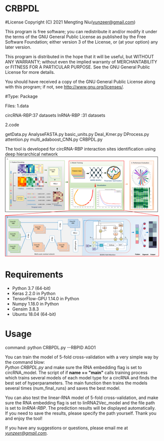# CRBPDL


#License
Copyright (C) 2021 Mengting Niu(yunzeer@gmail.com)

This program is free software; you can redistribute it and/or modify it under the terms of the GNU General Public License as published by the Free Software Foundation; either version 3 of the License, or (at your option) any later version.

This program is distributed in the hope that it will be useful, but WITHOUT ANY WARRANTY; without even the implied warranty of MERCHANTABILITY or FITNESS FOR A PARTICULAR PURPOSE. See the GNU General Public License for more details.

You should have received a copy of the GNU General Public License along with this program; if not, see http://www.gnu.org/licenses/.


#Type: Package

Files: 1.data

circRNA-RBP:37 datasets
lnRNA-RBP :31 datasets

2.code

getData.py 
AnalyseFASTA.py
basic_units.py
Deal_Kmer.py
DProcess.py
attention.py
multi_adaboost_CNN.py 
CRBPDL.py

The tool is developed for circRNA-RBP interaction sites identification using deep hierarchical network
![image](https://github.com/nmt315320/CRBPDL/blob/87a21f00c1441e48969a7f50c79b28782dad3053/Architecture.png)
# Requirements
- Python 3.7 (64-bit)
- Keras 2.2.0 in Python
- TensorFlow-GPU 1.14.0 in Python
- Numpy 1.18.0 in Python
- Gensim 3.8.3
- Ubuntu 18.04 (64-bit)
# Usage

command: python CRBPDL.py --RBPID AGO1

You can train the model of 5-fold cross-validation with a very simple way by the command blow:  
*Python CRBPDL.py* and make sure the RNA embedding flag is set to circRNA_model. The script of if **name == "main"** calls training process which trains several models of each model type for a circRNA and finds the best set of hyperparameters. The main function then trains the models several times (num_final_runs) and saves the best model.

You can also test the linear-RNA model of 5-fold cross-validation, and make sure the RNA embedding flag is set to linRNA2Vec_model and the file path is set to *linRNA-RBP*.
The prediction results will be displayed automatically. If you need to save the results, please specify the path yourself. Thank you and enjoy the tool!

 If you have any suggestions or questions, please email me at *yunzeer@gmail.com*.
